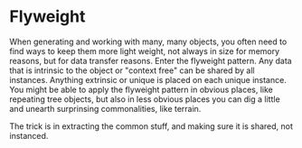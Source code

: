 # Flyweight

When generating and working with many, many objects, you often need to find ways to keep them more light weight, not always in size for memory reasons, but for data transfer reasons. Enter the flyweight pattern. Any data that is intrinsic to the object or "context free" can be shared by all instances. Anything extrinsic or unique is placed on each unique instance. You might be able to apply the flyweight pattern in obvious places, like repeating tree objects, but also in less obvious places you can dig a little and unearth surprinsing commonalities, like terrain.

The trick is in extracting the common stuff, and making sure it is shared, not instanced.